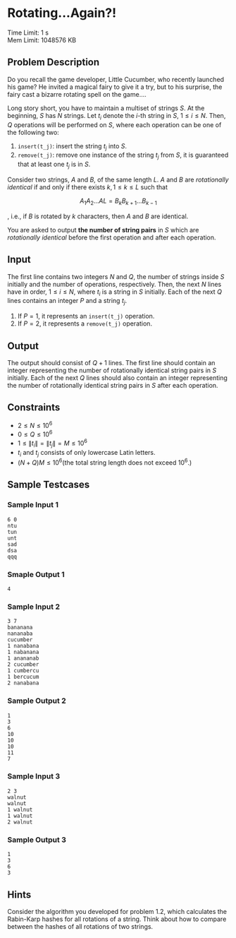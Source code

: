 # Rotating...Again?!
Time Limit: 1 s<br>
Mem Limit: 1048576 KB

## Problem Description
Do you recall the game developer, Little Cucumber, who recently launched his game? He invited a magical fairy to give it a try, but to his surprise, the fairy cast a bizarre rotating spell on the game....

Long story short, you have to maintain a multiset of strings $S$. At the beginning, $S$ has $N$ strings. Let $t_i$ denote the $i$-th string in $S$, $1\leq i\leq N$. Then, $Q$ operations will be performed on $S$, where each operation can be one of the following two:
1) `insert(t_j)`: insert the string $t_j$ into $S$.
2) `remove(t_j)`: remove one instance of the string $t_j$ from $S$, it is guaranteed that at least one $t_j$ is in $S$.

Consider two strings, $A$ and $B$, of the same length $L$. $A$ and $B$ are *rotationally identical* if and only if there exists $k,1\leq k\leq L$ such that

$$
A_1A_2...AL=B_kB_{k+1}...B_{k-1}
$$

, i.e., if $B$ is rotated by $k$ characters, then $A$ and $B$ are identical.

You are asked to output **the number of string pairs** in $S$ which are *rotationally identical* before the first operation and after each operation. 

## Input
The first line contains two integers $N$ and $Q$, the number of strings inside $S$ initially and the number of operations, respectively. Then, the next $N$ lines have
in order, $1\leq i\leq N$, where $t_i$ is a string in $S$ initially. Each of the next $Q$ lines contains an integer $P$ and a string $t_j$.

1) If $P=1$, it represents an `insert(t_j)` operation.
2) If $P=2$, it represents a `remove(t_j)` operation.

## Output
The output should consist of $Q+1$ lines. The first line should contain an integer representing the number of rotationally identical string pairs in $S$ initially. Each of the next $Q$ lines should also contain an integer representing the number of rotationally identical string pairs in $S$ after each operation. 

## Constraints
+ $2\leq N\leq 10^6$
+ $0\leq Q\leq 10^6$
+ $1\leq \|t_i\|=\|t_j\|=M\leq 10^6$
+ $t_i$ and $t_j$ consists of only lowercase Latin letters.
+ $(N+Q)M\leq 10^6$(the total string length does not exceed $10^6$.)

## Sample Testcases
### Sample Input 1
```
6 0
ntu
tun
unt
sad
dsa
qqq
```

### Smaple Output 1
```
4
```

### Sample Input 2
```
3 7
bananana
nananaba
cucumber
1 nanabana
1 nabanana
1 anananab
2 cucumber
1 cumbercu
1 bercucum
2 nanabana
```

### Sample Output 2
```
1
3
6
10
10
10
11
7
```

### Sample Input 3
```
2 3
walnut
walnut
1 walnut
1 walnut
2 walnut
```

### Sample Output 3
```
1
3
6
3
```

## Hints
Consider the algorithm you developed for problem 1.2, which calculates the Rabin-Karp hashes for all rotations of a string. Think about how to compare between the hashes of all rotations of two strings.
